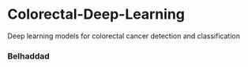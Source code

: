 # Colorectal-Deep-Learning
Deep learning models for colorectal cancer detection and classification
### Belhaddad
